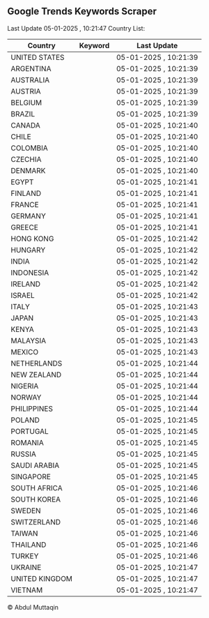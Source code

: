 
## Google Trends Keywords Scraper

Last Update 05-01-2025 , 10:21:47
Country List:

| Country | Keyword | Last Update |
| --- | --- | --- |
| UNITED STATES |  | 05-01-2025 , 10:21:39 |
| ARGENTINA |  | 05-01-2025 , 10:21:39 |
| AUSTRALIA |  | 05-01-2025 , 10:21:39 |
| AUSTRIA |  | 05-01-2025 , 10:21:39 |
| BELGIUM |  | 05-01-2025 , 10:21:39 |
| BRAZIL |  | 05-01-2025 , 10:21:39 |
| CANADA |  | 05-01-2025 , 10:21:40 |
| CHILE |  | 05-01-2025 , 10:21:40 |
| COLOMBIA |  | 05-01-2025 , 10:21:40 |
| CZECHIA |  | 05-01-2025 , 10:21:40 |
| DENMARK |  | 05-01-2025 , 10:21:40 |
| EGYPT |  | 05-01-2025 , 10:21:41 |
| FINLAND |  | 05-01-2025 , 10:21:41 |
| FRANCE |  | 05-01-2025 , 10:21:41 |
| GERMANY |  | 05-01-2025 , 10:21:41 |
| GREECE |  | 05-01-2025 , 10:21:41 |
| HONG KONG |  | 05-01-2025 , 10:21:42 |
| HUNGARY |  | 05-01-2025 , 10:21:42 |
| INDIA |  | 05-01-2025 , 10:21:42 |
| INDONESIA |  | 05-01-2025 , 10:21:42 |
| IRELAND |  | 05-01-2025 , 10:21:42 |
| ISRAEL |  | 05-01-2025 , 10:21:42 |
| ITALY |  | 05-01-2025 , 10:21:43 |
| JAPAN |  | 05-01-2025 , 10:21:43 |
| KENYA |  | 05-01-2025 , 10:21:43 |
| MALAYSIA |  | 05-01-2025 , 10:21:43 |
| MEXICO |  | 05-01-2025 , 10:21:43 |
| NETHERLANDS |  | 05-01-2025 , 10:21:44 |
| NEW ZEALAND |  | 05-01-2025 , 10:21:44 |
| NIGERIA |  | 05-01-2025 , 10:21:44 |
| NORWAY |  | 05-01-2025 , 10:21:44 |
| PHILIPPINES |  | 05-01-2025 , 10:21:44 |
| POLAND |  | 05-01-2025 , 10:21:45 |
| PORTUGAL |  | 05-01-2025 , 10:21:45 |
| ROMANIA |  | 05-01-2025 , 10:21:45 |
| RUSSIA |  | 05-01-2025 , 10:21:45 |
| SAUDI ARABIA |  | 05-01-2025 , 10:21:45 |
| SINGAPORE |  | 05-01-2025 , 10:21:45 |
| SOUTH AFRICA |  | 05-01-2025 , 10:21:46 |
| SOUTH KOREA |  | 05-01-2025 , 10:21:46 |
| SWEDEN |  | 05-01-2025 , 10:21:46 |
| SWITZERLAND |  | 05-01-2025 , 10:21:46 |
| TAIWAN |  | 05-01-2025 , 10:21:46 |
| THAILAND |  | 05-01-2025 , 10:21:46 |
| TURKEY |  | 05-01-2025 , 10:21:46 |
| UKRAINE |  | 05-01-2025 , 10:21:47 |
| UNITED KINGDOM |  | 05-01-2025 , 10:21:47 |
| VIETNAM |  | 05-01-2025 , 10:21:47 |

© Abdul Muttaqin
